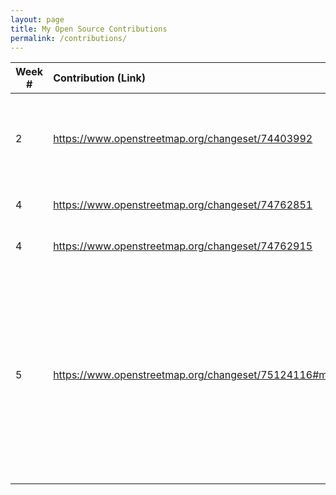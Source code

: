 ```yaml
---
layout: page
title: My Open Source Contributions
permalink: /contributions/
---
```


<!--
Type of the contribution should be "Wikipedia edit", "OpenStreet Map feature", "Project Documentation", "Project Code", "Blog Edit", etc.

The description should include a brief summary of what you did.

Replace the first row below with your contribution.

-->





| Week #   | Contribution (Link)  | Type  | Description |
|---|:---|:---|:---|
|  2   | https://www.openstreetmap.org/changeset/74403992 | OpenStreet Map feature | I removed a restaurant, added a supermarket and added a details for a bus stop   |
|  4  |  https://www.openstreetmap.org/changeset/74762851   |  OpenStreet Map feature   |  Added Winery  |
|  4  |  https://www.openstreetmap.org/changeset/74762915   |   OpenStreet Map feature  |   Added Fast Food Restaurant   |
|  5  |  https://www.openstreetmap.org/changeset/75124116#map=19/40.81042/-73.95243  |   OpenStreet Map feature  |  I noticed that the local CVS in my neighborhood was missing. So I deleted the 4 buildings that were previously there and added CVS. In addition, I included the store hours and payment methods   |

